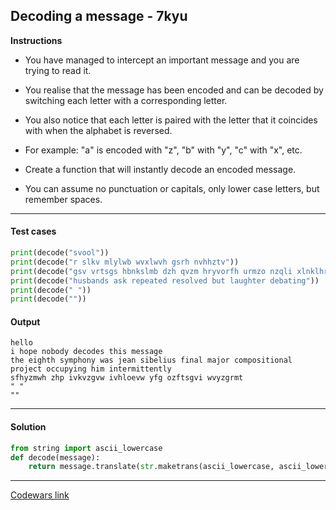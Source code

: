 ## Decoding a message - 7kyu

**Instructions**

- You have managed to intercept an important message and you are trying to read it.

- You realise that the message has been encoded and can be decoded by switching each letter with a corresponding letter.

- You also notice that each letter is paired with the letter that it coincides with when the alphabet is reversed.

- For example: "a" is encoded with "z", "b" with "y", "c" with "x", etc.

- Create a function that will instantly decode an encoded message.

- You can assume no punctuation or capitals, only lower case letters, but remember spaces.

---

#### Test cases

```python
print(decode("svool"))
print(decode("r slkv mlylwb wvxlwvh gsrh nvhhztv"))
print(decode("gsv vrtsgs hbnkslmb dzh qvzm hryvorfh urmzo nzqli xlnklhrgrlmzo kilqvxg lxxfkbrmt srn rmgvinrggvmgob"))
print(decode("husbands ask repeated resolved but laughter debating"))
print(decode(" "))
print(decode(""))
```

#### Output 
```
hello
i hope nobody decodes this message
the eighth symphony was jean sibelius final major compositional project occupying him intermittently
sfhyzmwh zhp ivkvzgvw ivhloevw yfg ozftsgvi wvyzgrmt
" " 
""
```

---

#### Solution

```python
from string import ascii_lowercase
def decode(message):
    return message.translate(str.maketrans(ascii_lowercase, ascii_lowercase[::-1]))
```

---

[Codewars link](https://www.codewars.com/kata/565b9d6f8139573819000056)
